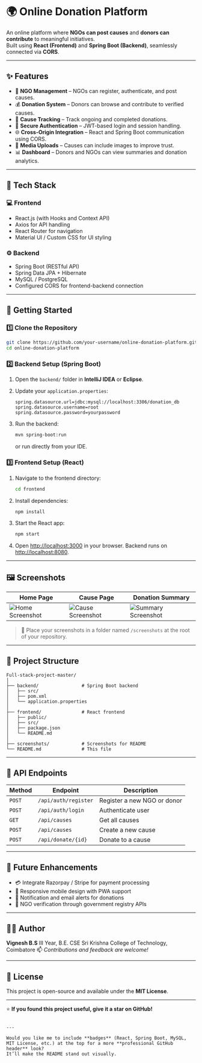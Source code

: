 # 🌍 Online Donation Platform

An online platform where **NGOs can post causes** and **donors can contribute** to meaningful initiatives.  
Built using **React (Frontend)** and **Spring Boot (Backend)**, seamlessly connected via **CORS**.

---

## ✨ Features

- 🏢 **NGO Management** – NGOs can register, authenticate, and post causes.
- 💰 **Donation System** – Donors can browse and contribute to verified causes.
- 🧾 **Cause Tracking** – Track ongoing and completed donations.
- 🔐 **Secure Authentication** – JWT-based login and session handling.
- 🌐 **Cross-Origin Integration** – React and Spring Boot communication using CORS.
- 📸 **Media Uploads** – Causes can include images to improve trust.
- 📊 **Dashboard** – Donors and NGOs can view summaries and donation analytics.

---

## 🧩 Tech Stack

### 💻 Frontend
- React.js (with Hooks and Context API)
- Axios for API handling
- React Router for navigation
- Material UI / Custom CSS for UI styling

### ⚙️ Backend
- Spring Boot (RESTful API)
- Spring Data JPA + Hibernate
- MySQL / PostgreSQL
- Configured CORS for frontend-backend connection

---

## 🚀 Getting Started

### 1️⃣ Clone the Repository
```bash
git clone https://github.com/your-username/online-donation-platform.git
cd online-donation-platform
````

### 2️⃣ Backend Setup (Spring Boot)

1. Open the `backend/` folder in **IntelliJ IDEA** or **Eclipse**.
2. Update your `application.properties`:

   ```properties
   spring.datasource.url=jdbc:mysql://localhost:3306/donation_db
   spring.datasource.username=root
   spring.datasource.password=yourpassword
   ```
3. Run the backend:

   ```bash
   mvn spring-boot:run
   ```

   or run directly from your IDE.

### 3️⃣ Frontend Setup (React)

1. Navigate to the frontend directory:

   ```bash
   cd frontend
   ```
2. Install dependencies:

   ```bash
   npm install
   ```
3. Start the React app:

   ```bash
   npm start
   ```
4. Open [http://localhost:3000](http://localhost:3000) in your browser.
   Backend runs on [http://localhost:8080](http://localhost:8080).

---

## 🖼️ Screenshots

| Home Page                                | Cause Page                                 | Donation Summary                               |
| ---------------------------------------- | ------------------------------------------ | ---------------------------------------------- |
| ![Home Screenshot](screenshots/home.png) | ![Cause Screenshot](screenshots/cause.png) | ![Summary Screenshot](screenshots/summary.png) |

> 📸 Place your screenshots in a folder named `/screenshots` at the root of your repository.

---

## 📂 Project Structure

```
Full-stack-project-master/
│
├── backend/                # Spring Boot backend
│   ├── src/
│   ├── pom.xml
│   └── application.properties
│
├── frontend/               # React frontend
│   ├── public/
│   ├── src/
│   ├── package.json
│   └── README.md
│
├── screenshots/            # Screenshots for README
└── README.md               # This file
```

---

## 🔗 API Endpoints

| Method | Endpoint             | Description                 |
| ------ | -------------------- | --------------------------- |
| `POST` | `/api/auth/register` | Register a new NGO or donor |
| `POST` | `/api/auth/login`    | Authenticate user           |
| `GET`  | `/api/causes`        | Get all causes              |
| `POST` | `/api/causes`        | Create a new cause          |
| `POST` | `/api/donate/{id}`   | Donate to a cause           |

---

## 🧠 Future Enhancements

* 💳 Integrate Razorpay / Stripe for payment processing
* 📱 Responsive mobile design with PWA support
* 🔔 Notification and email alerts for donations
* 🧩 NGO verification through government registry APIs

---

## 👨‍💻 Author

**Vignesh B.S**
III Year, B.E. CSE
Sri Krishna College of Technology, Coimbatore
📫 *Contributions and feedback are welcome!*

---

## 🪪 License

This project is open-source and available under the **MIT License**.

---

⭐ **If you found this project useful, give it a star on GitHub!**

```

---

Would you like me to include **badges** (React, Spring Boot, MySQL, MIT License, etc.) at the top for a more **professional GitHub header** look?  
It’ll make the README stand out visually.
```
